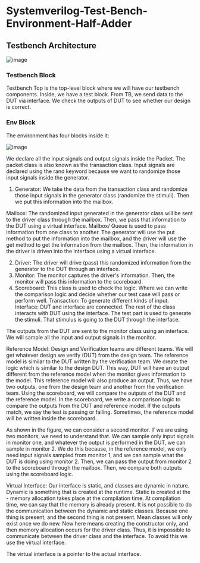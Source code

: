 # Systemverilog-Test-Bench-Environment-Half-Adder

## Testbench Architecture
![image](https://github.com/srsapireddy/Systemverilog-Test-Bench-Environment-Half-Adder/assets/32967087/3e323f63-807f-44b2-9333-0512323ca2d2)

### Testbench Block
Testbench Top is the top-level block where we will have our testbench components. Inside, we have a test block. 
From TB, we send data to the DUT via interface. We check the outputs of DUT to see whether our design is correct.

### Env Block
The environment has four blocks inside it:

![image](https://github.com/srsapireddy/Systemverilog-Test-Bench-Environment-Half-Adder/assets/32967087/f8d2f393-f3e9-4006-8f2a-8ae8874bec72)

We declare all the input signals and output signals inside the Packet. The packet class is also known as the transaction class. Input signals are declared using the rand keyword because we want to randomize those input signals inside the generator. 

1. Generator: We take the data from the transaction class and randomize those input signals in the generator class (randomize the stimuli). Then we put this information into the mailbox.

Mailbox: The randomized input generated in the generator class will be sent to the driver class through the mailbox. Then, we pass that information to the DUT using a virtual interface. Mailbox/ Queue is used to pass information from one class to another. The generator will use the put method to put the information into the mailbox, and the driver will use the get method to get the information from the mailbox. Then, the information in the driver is driven into the interface using a virtual interface. 

2. Driver: The driver will drive (pass) this randomized information from the generator to the DUT through an interface. 
3. Monitor: The monitor captures the driver's information. Then, the monitor will pass this information to the scoreboard.
4. Scoreboard: This class is used to check the logic. Where we can write the comparison logic and decide whether our test case will pass or perform well. 
Transaction: To generate different kinds of input.
Interface: DUT and interface are connected. The rest of the class interacts with DUT using the interface. The test part is used to generate the stimuli. That stimulus is going to the DUT through the interface. 

The outputs from the DUT are sent to the monitor class using an interface. We will sample all the input and output signals in the monitor. 

Reference Model: Design and Verification teams are different teams. We will get whatever design we verify (DUT) from the design team. The reference model is similar to the DUT written by the verification team. We create the logic which is similar to the design DUT. This way, DUT will have an output different from the reference model when the monitor gives information to the model. This reference model will also produce an output. Thus, we have two outputs, one from the design team and another from the verification team. Using the scoreboard, we will compare the outputs of the DUT and the reference model. In the scoreboard, we write a comparison logic to compare the outputs from the DUT and reference model. If the outputs match, we say the test is passing or failing. Sometimes, the reference model will be written inside the scoreboard. 

As shown in the figure, we can consider a second monitor. If we are using two monitors, we need to understand that. We can sample only input signals in monitor one, and whatever the output is performed in the DUT, we can sample in monitor 2. We do this because, in the reference model, we only need input signals sampled from monitor 1, and we can sample what the DUT is doing using monitor 2. Then, we can pass the output from monitor 2 to the scoreboard through the mailbox. Then, we compare both outputs using the scoreboard logic. 

Virtual Interface: Our interface is static, and classes are dynamic in nature. Dynamic is something that is created at the runtime. Static is created at the - memory allocation  takes place at the compilation time. At compilation time, we can say that the memory is already present. It is not possible to do the communication between the dynamic and static classes. Because one thing is present, and the second thing is not present. Mean classes will only exist once we do new. New here means creating the constructor only, and then memory allocation occurs for the driver class. Thus, it is impossible to communicate between the driver class and the interface. To avoid this we use the virtual interface.

The virtual interface is a pointer to the actual interface. 



